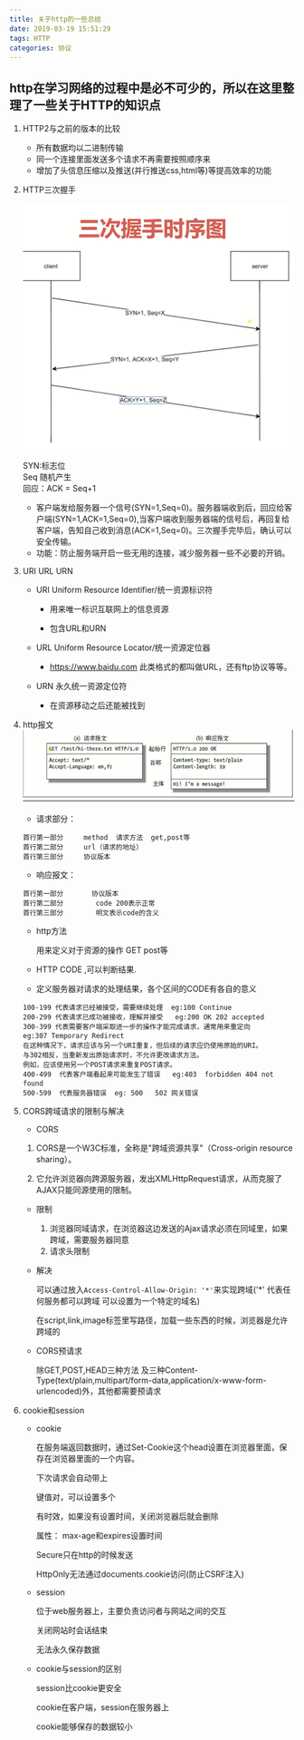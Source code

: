```yaml
---
title: 关于http的一些总结
date: 2019-03-19 15:51:29
tags: HTTP
categories: 协议
---
```


## http在学习网络的过程中是必不可少的，所以在这里整理了一些关于HTTP的知识点
<!--more-->
1. HTTP2与之前的版本的比较
    * 所有数据均以二进制传输
    * 同一个连接里面发送多个请求不再需要按照顺序来
    * 增加了头信息压缩以及推送(并行推送css,html等)等提高效率的功能
2. HTTP三次握手

    ![](http/三次握手.png)

    SYN:标志位   
    Seq 随机产生   
    回应：ACK = Seq+1
    * 客户端发给服务器一个信号(SYN=1,Seq=0)。服务器端收到后，回应给客户端(SYN=1,ACK=1,Seq=0),当客户端收到服务器端的信号后，再回复给客户端，告知自己收到消息(ACK=1,Seq=0)。三次握手完毕后，确认可以安全传输。
    * 功能：防止服务端开启一些无用的连接，减少服务器一些不必要的开销。

3. URI URL URN
    * URI Uniform Resource Identifier/统一资源标识符

        * 用来唯一标识互联网上的信息资源

        * 包含URL和URN
    * URL Uniform Resource Locator/统一资源定位器
        * https://www.baidu.com  此类格式的都叫做URL，还有ftp协议等等。
    * URN 永久统一资源定位符
        * 在资源移动之后还能被找到
4. http报文
    ![](http/http报文.png)
    * 请求部分：
    ```
    首行第一部分     method  请求方法  get,post等
    首行第二部分     url（请求的地址）
    首行第三部分     协议版本
    ```
    * 响应报文：
    ```
    首行第一部分       协议版本
    首行第二部分        code 200表示正常
    首行第三部分        明文表示code的含义
    ```
    * http方法

        用来定义对于资源的操作   GET post等
    * HTTP CODE ,可以判断结果.
    * 定义服务器对请求的处理结果，各个区间的CODE有各自的意义
    ```
    100-199 代表请求已经被接受，需要继续处理  eg:100 Continue
    200-299 代表请求已成功被接收，理解并接受   eg:200 OK 202 accepted
    300-399 代表需要客户端采取进一步的操作才能完成请求，通常用来重定向 
    eg:307 Temporary Redirect
    在这种情况下，请求应该与另一个URI重复，但后续的请求应仍使用原始的URI。
    与302相反，当重新发出原始请求时，不允许更改请求方法。
    例如，应该使用另一个POST请求来重复POST请求。
    400-499  代表客户端看起来可能发生了错误   eg:403  forbidden 404 not found
    500-599  代表服务器错误  eg: 500   502 网关错误
    ```
5. CORS跨域请求的限制与解决
    * CORS
    1. CORS是一个W3C标准，全称是"跨域资源共享"（Cross-origin resource sharing）。

    2. 它允许浏览器向跨源服务器，发出XMLHttpRequest请求，从而克服了AJAX只能同源使用的限制。
    * 限制

        1. 浏览器同域请求，在浏览器这边发送的Ajax请求必须在同域里，如果跨域，需要服务器同意
        2. 请求头限制
    * 解决

        可以通过放入`Access-Control-Allow-Origin: '*'`来实现跨域('*' 代表任何服务都可以跨域   可以设置为一个特定的域名)

        在script,link,image标签里写路径，加载一些东西的时候，浏览器是允许跨域的
    
    * CORS预请求

        除GET,POST,HEAD三种方法 及三种Content-Type(text/plain,multipart/form-data,application/x-www-form-urlencoded)外，其他都需要预请求


6. cookie和session
    * cookie
    
        在服务端返回数据时，通过Set-Cookie这个head设置在浏览器里面，保存在浏览器里面的一个内容。
        
        下次请求会自动带上     
        
        键值对，可以设置多个
        
        有时效，如果没有设置时间，关闭浏览器后就会删除
        
        属性：
        max-age和expires设置时间

        Secure只在http的时候发送
        
        HttpOnly无法通过documents.cookie访问(防止CSRF注入)
    * session

        位于web服务器上，主要负责访问者与网站之间的交互
    
        关闭网站时会话结束
    
        无法永久保存数据
    * cookie与session的区别

        session比cookie更安全

        cookie在客户端，session在服务器上

        cookie能够保存的数据较小